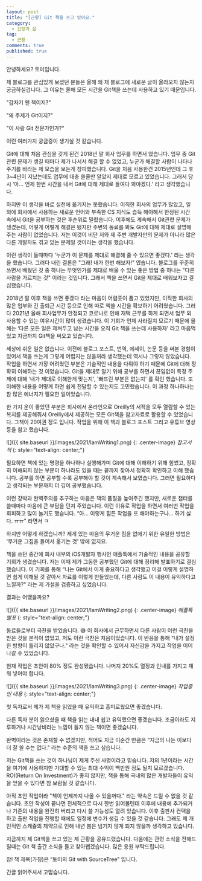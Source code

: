 ```yaml
---
layout: post
title: "[근황] Git 책을 쓰고 있어요."
category:
  - 신앙과 삶
tag:
  - 근황
comments: true
published: true
---
```


안녕하세요? 토미입니다.

제 블로그를 관심있게 보셨던 분들은 올해 왜 제 블로그에 새로운 글이 올라오지 않는지 궁금하실겁니다. 그 이유는 올해 모든 시간을 Git책을 쓰는데 사용하고 있기 때문입니다.

"갑자기 왠 책이지?" 

"왜 주제가 Git이지?" 

"이 사람 Git 전문가인가?“

이런 여러가지 궁금증이 생기실 것 같습니다.

Git에 대해 처음 관심을 갖게 된건 2018년 말 회사 업무를 하면서 였습니다. 업무 중 Git관련 문제가 생길 때마다 제가 나서서 해결 할 수 없었고, 누군가 해결할 사람이 나타나 주기를 바라는 제 모습을 보는게 창피했습니다. Git을 처음 사용한건 2015년인데 그 후 3~4년이 지났는데도 업무에 대충 쓸줄만 알았지 제대로 모르고 있었습니다. 그래서 당시 ‘아… 언제 한번 시간을 내서 Git에 대해 제대로 들여다 봐야겠다.' 라고 생각했습니다.

하지만 이 생각을 바로 실천에 옮기지는 못했습니다. 이직한 회사의 업무가 많았고, 일 외에 회사에서 사용하는 새로운 언어와 부족한 CS 지식도 습득 해야해서 한정된 시간 속에서 Git을 공부하는 것은 후순위로 밀렸습니다. 이후에도 계속해서 Git관련 문제가 생겼는데, 어떻게 어떻게 해결은 됐지만 주변의 동료를 봐도 Git에 대해 제대로 설명해 주는 사람이 없었습니다. 저는 이것이 비단 저와 제 주변 개발자만의 문제가 아니라 많은 다른 개발자도 겪고 있는 문제일 것이라는 생각을 했습니다. 

이런 생각이 들때마다 '누군가 이 문제를 제대로 해결해 줄 수 있으면 좋겠다.' 라는 생각을 했습니다. 그러다 내린 결론은 "그래! 내가 한번 해보자!" 였습니다. 블로그를 꾸준히 쓰면서 배웠던 것 중 하나는 무엇인가를 제대로 배울 수 있는  좋은 방법 중 하나는 "다른 사람을 가르치는 것" 이라는 것입니다. 그래서 책을 쓰면서 Git을 제대로 배워보자고 결심했습니다.

2018년 말 이후 책을 쓰면 좋겠다 라는 마음이 어렴풋이 품고 있었지만, 이직한 회사의 많은 업부와 긴 출퇴근 시간 등으로 인해 따로 책쓸 시간을 확보하기 어려웠습니다. 그러다 2021년 올해 회사업무가 안정되고 코로나로 인해 재택 근무를 하게 되면서 업무 외 사용할 수 있는 여유시간이 많이 생겼습니다. 이 기회가 언제 사라질지 모르기 때문에 올해는 ‘다른 모든 일은 제쳐두고 남는 시간을 오직 Git 책을 쓰는데 사용하자' 라고 마음먹었고 지금까지 Git책을 써오고 있습니다.

세상에 쉬운 일은 없습니다. 이전에 블로그 포스트, 번역, 에세이, 논문 등을 써본 경험이 있어서 책을 쓰는게 그렇게 어렵지는 않을꺼라 생각했는데 역시나 그렇지 않았습니다. 작업을 하면서 가장 어려웠던 부분은 기술적인 내용을 다뤄야 하기 때문에 Git에 대해 정확히 이해하는 것 이었습니다. Git을 제대로 알기 위해 공부를 하면서 끊임없이 특정 주제에 대해 ‘내가 제대로 이해한게 맞는지', '빠뜨린 부분은 없는지' 를 확인 했습니다. 또 이해한 내용을 어떻게 하면 쉽게 전달할 수 있는지도 고민했습니다. 이 과정 하나하나는 참 많은 에너지가 필요한 일이었습니다.

한 가지 운이 좋았던 부분은 회사에서 온라인으로 Oreilly의 서적을 모두 열람할 수 있는 복지를 제공해줘서 Oreilly에서 제공하는 모든 Git책을 참고자료로 활용할 수 있었습니다. 그책이 20여권 정도 입니다. 작업을 위해 이 책과 블로그 포스트 그리고 유튜브 영상 등을 참고 했습니다. 

![]({{ site.baseurl }}/images/2021/IamWriting1.png)
{: .center-image}
*참고서적*
{: style="text-align: center;"}

필요하면 책에 있는 명령을 하나하나 실행해가며 Git에 대해 이해하기 위해 힘썼고, 정확히 이해되지 않는 부분이 하나라도 있을 때는 끝까지 찾아서 정확히 확인하고 이해 했습니다. 공부를 하면 공부할 수록 공부해야 할 것이 계속해서 보였습니다. 그러면 필요하다고 생각되는 부분까지 더 깊이 공부했습니다. 

이런 강박과 완벽주의를 추구하는 마음은 책의 품질을 높여주긴 했지만, 새로운 챕터를 쓸때마다 마음에 큰 부담을 던져 주었습니다. 이런 이유로 작업을 하면서 여러번 작업을 회피하고 많이 놀기도 했습니다. “아… 이렇게 힘든 작업을 또 해야하는구나… 하기 싫다. ㅠㅠ" 라면서 ㅋ

하지만 어떻게 하겠습니까? 제게 있는 마음의 무거운 짐을 없애기 위한 유일한 방법은 '무거운 그짐을 들어서 옮기는 것' 밖에 없지요.

책을 쓰던 중간에 회사 내부의 iOS개발자 행사인 애플톡에서 기술적인 내용을 공유할 기회가 생겼습니다. 저는 이때 제가 그동한 공부했던 Git에 대해 정리해 발표하기로 결심했습니다. 이 기회를 통해 “나는 Git에서 이게 중요하다고 생각했고 이걸 이렇게 설명하면 쉽게 이해될 것 같아서 자료를 이렇게 만들었는데, 다른 사람도 이 내용이 유익하다고 느낄까?" 라는 제 가설을 검증하고 싶었습니다.

결과는 어땠을까요?

![]({{ site.baseurl }}/images/2021/IamWriting2.png)
{: .center-image}
*애플톡 발표*
{: style="text-align: center;"}

동료들로부터 극찬을 받았습니다. 😅 이 회사에서 근무하면서 다른 사람이 이런 극찬을 받은 것을 본적이 없었고, 저도 이런 극찬은 처음이었습니다. 이 반응을 통해 “내가 설정한 방향이 틀리지 않았구나." 라는 것을 확인할 수 있어서 자신감을 가지고 작업을 이어나갈 수 있었습니다.

현재 작업은 초안이 80% 정도 완성됐습니다. 나머지 20%도 열정과 인내를 가지고 채워 넣어야 합니다.

![]({{ site.baseurl }}/images/2021/IamWriting3.png)
{: .center-image}
*작업중인 내용*
{: style="text-align: center;"}

첫 독자로서 제가 제 책을 읽었을 때 유익하고 흥미로웠으면 좋겠습니다. 

다른 독자 분이 읽으셨을 때 책을 읽는 내내 쉽고 유익했으면 좋겠습니다. 조금이라도 지루하거나 시간낭비라는 느낌이 들지 않는 책이면 좋겠습니다. 

완벽이라는 것은 존재할 수 없겠지만, 적어도 지금 이순간 만큼은 “지금의 나는 이보다 더 잘 쓸 수는 없다." 라는 수준의 책을 쓰고 싶습니다.

저는 Git책을 쓰는 것이 하나님이 제게 주신 사명이라고 믿습니다. 저의 1년이라는 시간을 여기에 사용하지만 기대할 수 있는 최대 수익이 백만원 정도 될지 모르겠습니다. ROI(Return On Investment)가 좋지 않지만, 책을 통해 국내의 많은 개발자들이 유익을 얻을 수 있다면 참 보람될 것 같습니다.

아직 초안 작업이라 "책이 언제까지 나올 수 있을꺼다." 라는 약속은 드릴 수 없을 것 같습니다. 초안 작성이 끝나면 전체적으로 다시 한번 읽어볼텐데 이후에 내용에 추가되거나 기존의 내용을 완전히 버리고 다시 쓸 가능성도 열려 있습니다. 이후 출판사 컨택을 하고 출판 작업을 진행할 때에도 일정에 변수가 생길 수 있을 것 같습니다. 그래도 제 개인적인 스캐쥴의 제약으로 인해 내년 봄은 넘기지 않게 되지 않을까 생각하고 있습니다.

지금까지 제 Git책을 쓰고 있는 제 근황을 공유드렸습니다. 다음에는 관련 소식을 전해드릴때는 Git 책 출간 소식을 들고 찾아봽겠습니다. 많은 응원 부탁드립니다.

참! 책 제목(가칭)은 “토미의 Git with SourceTree" 입니다.

긴글 읽어주셔서 고맙습니다.
